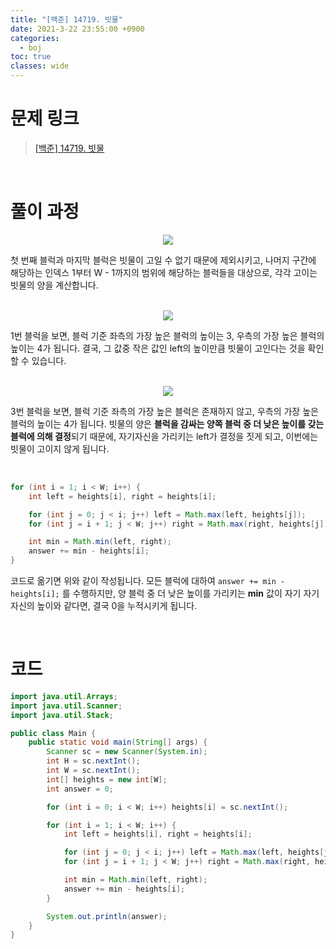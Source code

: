 ```yaml
---
title: "[백준] 14719. 빗물"
date: 2021-3-22 23:55:00 +0900
categories:
  - boj
toc: true
classes: wide
---
```



# 문제 링크

> [[백준] 14719. 빗물](https://www.acmicpc.net/problem/14719)

<br>

# 풀이 과정

<center><img src="http://dl.dropbox.com/s/3lhma0f5ha9rcfb/%EB%B0%B1%EC%A4%80-14719_%EB%B9%97%EB%AC%BC-1.png"></center>

첫 번째 블럭과 마지막 블럭은 빗물이 고일 수 없기 때문에 제외시키고, 나머지 구간에 해당하는 인덱스 1부터 W - 1까지의 범위에 해당하는 블럭들을 대상으로, 각각 고이는 빗물의 양을 계산합니다.

<br>

<center><img src="http://dl.dropbox.com/s/7egzbmwdsv9httv/%EB%B0%B1%EC%A4%80-14719_%EB%B9%97%EB%AC%BC-2.png"></center>

1번 블럭을 보면, 블럭 기준 좌측의 가장 높은 블럭의 높이는 3, 우측의 가장 높은 블럭의 높이는 4가 됩니다. 결국, 그 값중 작은 값인 left의 높이만큼 빗물이 고인다는 것을 확인할 수 있습니다.

<br>

<center><img src="http://dl.dropbox.com/s/yl1yk5gfp1i4jpf/%EB%B0%B1%EC%A4%80-14719_%EB%B9%97%EB%AC%BC-3.png"></center>

3번 블럭을 보면, 블럭 기준 좌측의 가장 높은 블럭은 존재하지 않고, 우측의 가장 높은 블럭의 높이는 4가 됩니다. 빗물의 양은 **블럭을 감싸는 양쪽 블럭 중 더 낮은 높이를 갖는 블럭에 의해 결정**되기 때문에, 자기자신을 가리키는 left가 결정을 짓게 되고, 이번에는 빗물이 고이지 않게 됩니다.

<br>

```java
for (int i = 1; i < W; i++) {
    int left = heights[i], right = heights[i];

    for (int j = 0; j < i; j++) left = Math.max(left, heights[j]);
    for (int j = i + 1; j < W; j++) right = Math.max(right, heights[j]);

    int min = Math.min(left, right);
    answer += min - heights[i];
}
```

코드로 옮기면 위와 같이 작성됩니다. 모든 블럭에 대하여 `answer += min - heights[i];` 를 수행하지만, 양 블럭 중 더 낮은 높이를 가리키는 **min** 값이 자기 자기 자신의 높이와 같다면, 결국 0을 누적시키게 됩니다.

<br>

# 코드

```java
import java.util.Arrays;
import java.util.Scanner;
import java.util.Stack;

public class Main {
    public static void main(String[] args) {
        Scanner sc = new Scanner(System.in);
        int H = sc.nextInt();
        int W = sc.nextInt();
        int[] heights = new int[W];
        int answer = 0;

        for (int i = 0; i < W; i++) heights[i] = sc.nextInt();

        for (int i = 1; i < W; i++) {
            int left = heights[i], right = heights[i];

            for (int j = 0; j < i; j++) left = Math.max(left, heights[j]);
            for (int j = i + 1; j < W; j++) right = Math.max(right, heights[j]);

            int min = Math.min(left, right);
            answer += min - heights[i];
        }

        System.out.println(answer);
    }
}
```